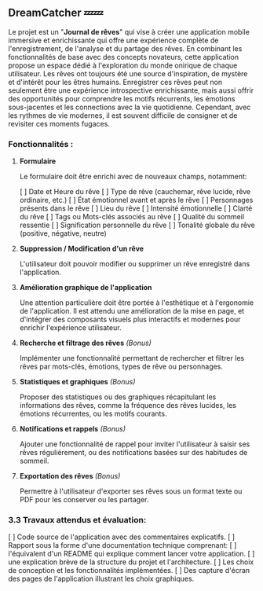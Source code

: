 ## DreamCatcher 💤💤

Le projet est un "**Journal de rêves**" qui vise à créer une application mobile immersive et enrichissante qui offre une expérience complète de l'enregistrement, de l'analyse et du partage des rêves. En combinant les fonctionnalités de base avec des concepts novateurs, cette application propose un espace dédié à l'exploration du monde onirique de chaque utilisateur.
Les rêves ont toujours été une source d'inspiration, de mystère et d'intérêt pour les êtres humains. Enregistrer ces rêves peut non seulement être une expérience introspective enrichissante, mais aussi offrir des opportunités pour comprendre les motifs récurrents, les émotions sous-jacentes et les connections avec la vie quotidienne. Cependant, avec les rythmes de vie modernes, il est souvent difficile de consigner et de revisiter ces moments fugaces.

### Fonctionnalités :

1. **Formulaire**
    
    Le formulaire doit être enrichi avec de nouveaux champs, notamment:
    
    [ ] Date et Heure du rêve
    [ ] Type de rêve (cauchemar, rêve lucide, rêve ordinaire, etc.)
    [ ] État émotionnel avant et après le rêve
    [ ] Personnages présents dans le rêve
    [ ] Lieu du rêve
    [ ] Intensité émotionnelle
    [ ] Clarté du rêve
    [ ] Tags ou Mots-clés associés au rêve
    [ ] Qualité du sommeil ressentie
    [ ] Signification personnelle du rêve
    [ ] Tonalité globale du rêve (positive, négative, neutre)
2. **Suppression / Modification d'un rêve**
    
    L'utilisateur doit pouvoir modifier ou supprimer un rêve enregistré dans l'application.
    
3. **Amélioration graphique de l'application**
    
    Une attention particulière doit être portée à l'esthétique et à l'ergonomie de l'application. Il est attendu une amélioration de la mise en page, et d'intégrer des composants visuels plus interactifs et modernes pour enrichir l'expérience utilisateur.
    
4. **Recherche et filtrage des rêves** *(Bonus)*
    
    Implémenter une fonctionnalité permettant de rechercher et filtrer les rêves par mots-clés, émotions, types de rêve ou personnages.
    
5. **Statistiques et graphiques** *(Bonus)*
    
    Proposer des statistiques ou des graphiques récapitulant les informations des rêves, comme la fréquence des rêves lucides, les émotions récurrentes, ou les motifs courants.
    
6. **Notifications et rappels** *(Bonus)*
    
    Ajouter une fonctionnalité de rappel pour inviter l'utilisateur à saisir ses rêves régulièrement, ou des notifications basées sur des habitudes de sommeil.
    
7. **Exportation des rêves** *(Bonus)*
    
    Permettre à l'utilisateur d'exporter ses rêves sous un format texte ou PDF pour les conserver ou les partager.
    
    

### 3.3 Travaux attendus et évaluation:

[ ] Code source de l'application avec des commentaires explicatifs.
[ ] Rapport sous la forme d'une documentation technique comprenant:
    [ ] l'équivalent d'un README qui explique comment lancer votre application.
    [ ] une explication brève de la structure du projet et l'architecture.
    [ ] Les choix de conception et les fonctionnalités implémentées.
    [ ] Des capture d'écran des pages de l'application illustrant les choix graphiques.
